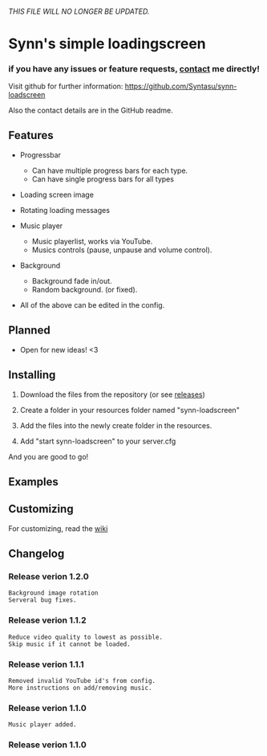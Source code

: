 ###### THIS FILE WILL NO LONGER BE UPDATED. 


# Synn's simple loadingscreen


### if you have any issues or feature requests, [contact](https://github.com/Syntasu/synn-loadscreen#contact) me directly!

Visit github for further information:
https://github.com/Syntasu/synn-loadscreen

Also the contact details are in the GitHub readme.

## Features

- Progressbar  
    - Can have multiple progress bars for each type.
    - Can have single progress bars for all types

- Loading screen image
- Rotating loading messages
- Music player
    - Music playerlist, works via YouTube.
    - Musics controls (pause, unpause and volume control).
- Background
    - Background fade in/out.
	- Random background. (or fixed).
- All of the above can be edited in the config.

## Planned
 - Open for new ideas! <3

## Installing

1) Download the files from the repository (or see [releases](https://github.com/Syntasu/synn-loadscreen/releases))

2) Create a folder in your resources folder named "synn-loadscreen"

3) Add the files into the newly create folder in the resources.

4) Add "start synn-loadscreen" to your server.cfg

And you are good to go!

## Examples


## Customizing

For customizing, read the [wiki](https://github.com/Syntasu/synn-loadscreen/wiki)

## Changelog

### Release verion 1.2.0
    Background image rotation
    Serveral bug fixes.

### Release verion 1.1.2
    Reduce video quality to lowest as possible.
    Skip music if it cannot be loaded.

### Release verion 1.1.1
    Removed invalid YouTube id's from config.
    More instructions on add/removing music.

### Release verion 1.1.0
    Music player added.
    
### Release verion 1.1.0
